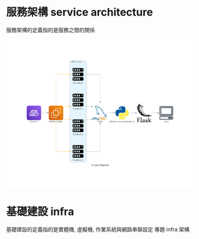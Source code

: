 # 服務架構 service architecture
服務架構的定義指的是服務之間的關係

![image](./service_arch.png)


# 基礎建設 infra 
基礎建設的定義指的是實體機, 虛擬機, 作業系統與網路串聯設定
專題 infra 架構
